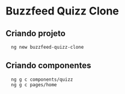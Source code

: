 # Buzzfeed Quizz Clone

## Criando projeto
```
  ng new buzzfeed-quizz-clone
```

## Criando componentes
```
  ng g c components/quizz
  ng g c pages/home
```
